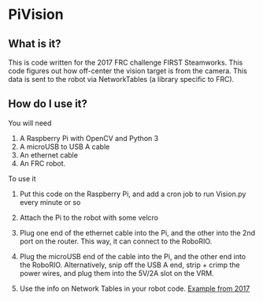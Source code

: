 # PiVision

## What is it?

This is code written for the 2017 FRC challenge FIRST Steamworks. This code figures out how off-center the vision target is from the camera. 
This data is sent to the robot via NetworkTables (a library specific to FRC). 

## How do I use it?

You will need

1. A Raspberry Pi with OpenCV and Python 3
2. A microUSB to USB A cable
3. An ethernet cable
4. An FRC robot. 

To use it

1. Put this code on the Raspberry Pi, and add a cron job to run Vision.py every minute or so

2. Attach the Pi to the robot with some velcro

3. Plug one end of the ethernet cable into the Pi, and the other into the 2nd port on the router. This way, it can connect to the RoboRIO.

4. Plug the microUSB end of the cable into the Pi, and the other end into the RoboRIO. Alternatively, snip off the USB A end, strip + crimp the power wires, and plug them into the 5V/2A slot on the VRM.

5. Use the info on Network Tables in your robot code. [Example from 2017](https://github.com/Team-2502/UpdatedRobotCode2017/blob/d33ca36bb2aa7d9b5ec2c0353cd1bb7cbfa21d8e/src/com/team2502/robot2017/subsystem/VisionSubsystem.java)
